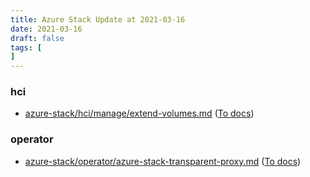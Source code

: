 ```yaml
---
title: Azure Stack Update at 2021-03-16
date: 2021-03-16
draft: false
tags: [
]
---
```


### hci
- [azure-stack/hci/manage/extend-volumes.md](https://github.com/MicrosoftDocs/azure-stack-docs/compare/87a8e24..01c67f2#diff-9fb60bcbb0ec9a92de936d84a114a672ae24ab64207e0db57197bbce0d959542) ([To docs](https://docs.microsoft.com/en-us/azure-stack/hci/manage/extend-volumes?WT.mc_id=AZ-MVP-5003408))
    
### operator
- [azure-stack/operator/azure-stack-transparent-proxy.md](https://github.com/MicrosoftDocs/azure-stack-docs/compare/87a8e24..01c67f2#diff-9e12e4452d91d1239db41f8e4d58f57d59a68a67910d0f9c27f07a725268e473) ([To docs](https://docs.microsoft.com/en-us/azure-stack/operator/azure-stack-transparent-proxy?WT.mc_id=AZ-MVP-5003408))
    
